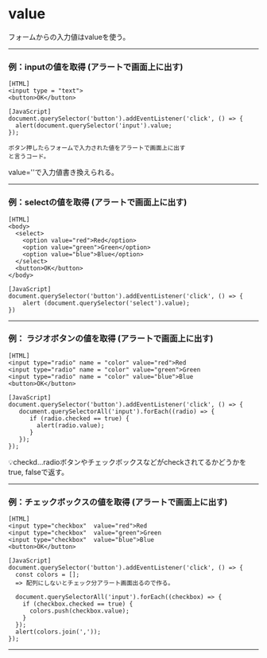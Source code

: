 # value
フォームからの入力値はvalueを使う。 
***

### 例：inputの値を取得 (アラートで画面上に出す)
~~~
[HTML]
<input type = "text">
<button>OK</button>

[JavaScript]
document.querySelector('button').addEventListener('click', () => {
  alert(document.querySelector('input').value;
});

ボタン押したらフォームで入力された値をアラートで画面上に出す
と言うコード。
~~~
value=''で入力値書き換えられる。
***

### 例：selectの値を取得 (アラートで画面上に出す)
~~~
[HTML]
<body>
  <select>
    <option value="red">Red</option>
    <option value="green">Green</option>
    <option value="blue">Blue</option>
  </select>
  <button>OK</button>
</body>
  
[JavaScript]
document.querySelector('button').addEventListener('click', () => {
    alert (document.querySelector('select').value);
})
~~~
***

### 例： ラジオボタンの値を取得 (アラートで画面上に出す)
~~~
[HTML]
<input type="radio" name = "color" value="red">Red
<input type="radio" name = "color" value="green">Green
<input type="radio" name = "color" value="blue">Blue
<button>OK</button>

[JavaScript]
document.querySelector('button').addEventListener('click', () => {
   document.querySelectorAll('input').forEach((radio) => {
      if (radio.checked == true) {
        alert(radio.value);
      }
   });
});
~~~
💡checkd...radioボタンやチェックボックスなどがcheckされてるかどうかをtrue, falseで返す。
***

### 例：チェックボックスの値を取得 (アラートで画面上に出す)
~~~
[HTML]
<input type="checkbox"  value="red">Red
<input type="checkbox"  value="green">Green
<input type="checkbox"  value="blue">Blue
<button>OK</button>

[JavaScript]
document.querySelector('button').addEventListener('click', () => {
  const colors = [];
  => 配列にしないとチェック分アラート画面出るので作る。
  
  document.querySelectorAll('input').forEach((checkbox) => {
    if (checkbox.checked == true) {
      colors.push(checkbox.value);
    }
  });
  alert(colors.join(','));
});
~~~
***
